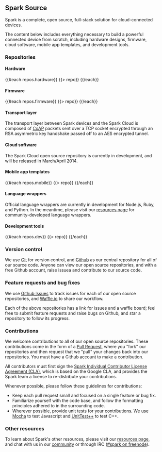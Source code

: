 ## Spark Source

Spark is a complete, open source, full-stack solution for cloud-connected devices.

The content below includes everything necessary to build a powerful connected device from scratch, including hardware designs, firmware, cloud software, mobile app templates, and development tools.

### Repositories

#### Hardware

<div class="row">
{{#each repos.hardware}}
  {{> repo}}
{{/each}}
</div>

#### Firmware

<div class="row">
{{#each repos.firmware}}
  {{> repo}}
{{/each}}
</div>

#### Transport layer

The transport layer between Spark devices and the Spark Cloud is composed of [CoAP](https://tools.ietf.org/html/draft-ietf-core-coap-18) packets sent over a TCP socket encrypted through an RSA asymmetric key handshake passed off to an AES encrypted tunnel.

#### Cloud software

The Spark Cloud open source repository is currently in development, and will be released in March/April 2014.

#### Mobile app templates

<div class="row">
{{#each repos.mobile}}
  {{> repo}}
{{/each}}
</div>

#### Language wrappers

Official language wrappers are currently in development for Node.js, Ruby, and Python. In the meantime, please visit our [resources page](https://www.spark.io/resources) for community-developed language wrappers.

#### Development tools

<div class="row">
{{#each repos.dev}}
  {{> repo}}
{{/each}}
</div>

### Version control

We use [Git](http://git-scm.com/) for version control, and [Github](http://www.github.com) as our central repository for all of our source code. Anyone can view our open source repositories, and with a free Github account, raise issuea and contribute to our source code.

### Feature requests and bug fixes

We use [Github Issues](https://github.com/features) to track issues for each of our open source repositories, and [Waffle.io](https://waffle.io/) to share our workflow.

Each of the above repositories has a link for issues and a waffle board; feel free to submit feature requests and raise bugs on Github, and star a repository to follow its progress.

### Contributions

We welcome contributions to all of our open source repositories. These contributions come in the form of a [Pull Request](https://help.github.com/articles/using-pull-requests), where you "fork" our repositories and then request that we "pull" your changes back into our repositories. You must have a Github account to make a contribution.

All contributors must first sign the [Spark Individual Contributor License Agreement (CLA)](https://docs.google.com/a/spark.io/forms/d/1_2P-vRKGUFg5bmpcKLHO_qNZWGi5HKYnfrrkd-sbZoA/viewform), which is based on the Google CLA, and provides the Spark team a license to re-distribute your contributions.

Whenever possible, please follow these guidelines for contributions:

- Keep each pull request small and focused on a single feature or bug fix.
- Familiarize yourself with the code base, and follow the formatting principles adhered to in the surrounding code.
- Wherever possible, provide unit tests for your contributions. We use [Mocha](http://visionmedia.github.io/mocha/) to test Javascript and [UnitTest++](http://unittest-cpp.sourceforge.net/) to test C++.

### Other resources

To learn about Spark's other resources, please visit our [resources page](https://www.spark.io/resources), and chat with us in our [community](https://community.spark.io) or through IRC ([#spark on freenode](https://webchat.freenode.net/?channels=%23spark)).
